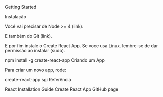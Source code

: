 Getting Started

Instalação

Você vai precisar de Node >= 4 (link).

E também do Git (link).

E por fim instale o Create React App. Se voce usa Linux. lembre-se de dar permissão ao instalar (sudo).

npm install -g create-react-app
Criando um App

Para criar um novo app, rode:

create-react-app sgi
Referência

React Installation Guide
Create React App GitHub page
